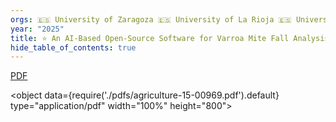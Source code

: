 ```yaml
---
orgs: 🇪🇸 University of Zaragoza 🇪🇸 University of La Rioja 🇪🇸 University of Valencia
year: "2025"
title: ⭐️ An AI-Based Open-Source Software for Varroa Mite Fall Analysis in Honeybee Colonies
hide_table_of_contents: true
---
```

[PDF](pdfs/agriculture-15-00969.pdf)

<object data={require('./pdfs/agriculture-15-00969.pdf').default} type="application/pdf" width="100%" height="800"></object>

